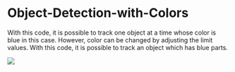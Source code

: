 # Object-Detection-with-Colors

With this code, it is possible to track one object at a time whose color is blue in this case. However, color can be changed by adjusting the limit values. With this code, it is possible to track an object which has blue parts.

<img src="C:\Users\pc\Desktop\qq.PNG">
